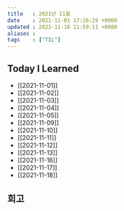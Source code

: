```yaml
---
title   : 2021년 11월 
date    : 2021-11-01 17:26:29 +0900
updated : 2021-11-18 11:59:11 +0900
aliases : 
tags    : ["TIL"]
---
```

## Today I Learned  
- [[2021-11-01]]
- [[2021-11-02]]
- [[2021-11-03]]
- [[2021-11-04]]
- [[2021-11-05]]
- [[2021-11-09]]
- [[2021-11-10]]
- [[2021-11-11]]
- [[2021-11-12]]
- [[2021-11-13]]
- [[2021-11-16]]
- [[2021-11-17]]
- [[2021-11-18]]

## 회고
